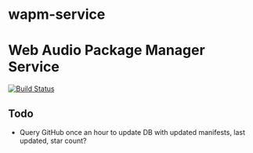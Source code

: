 wapm-service
============

# Web Audio Package Manager Service

[![Build Status](https://travis-ci.org/wapm/wapm-service.png)](https://travis-ci.org/wapm/wapm-service)

## Todo

* Query GitHub once an hour to update DB with updated manifests, last updated, star count?

